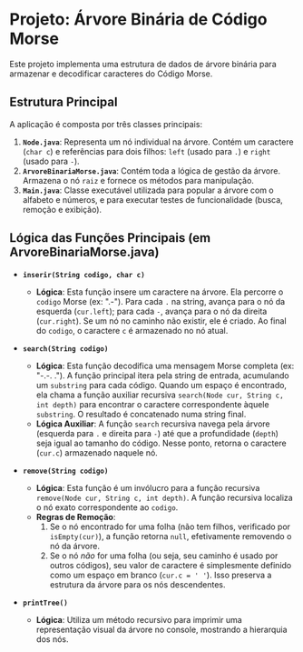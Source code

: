 # Projeto: Árvore Binária de Código Morse

Este projeto implementa uma estrutura de dados de árvore binária para armazenar e decodificar caracteres do Código Morse.

## Estrutura Principal

A aplicação é composta por três classes principais:

1.  **`Node.java`**: Representa um nó individual na árvore. Contém um caractere (`char c`) e referências para dois filhos: `left` (usado para `.`) e `right` (usado para `-`).
2.  **`ArvoreBinariaMorse.java`**: Contém toda a lógica de gestão da árvore. Armazena o nó `raiz` e fornece os métodos para manipulação.
3.  **`Main.java`**: Classe executável utilizada para popular a árvore com o alfabeto e números, e para executar testes de funcionalidade (busca, remoção e exibição).

## Lógica das Funções Principais (em ArvoreBinariaMorse.java)

* **`inserir(String codigo, char c)`**
    * **Lógica**: Esta função insere um caractere na árvore. Ela percorre o `codigo` Morse (ex: ".-"). Para cada `.` na string, avança para o nó da esquerda (`cur.left`); para cada `-`, avança para o nó da direita (`cur.right`). Se um nó no caminho não existir, ele é criado. Ao final do `codigo`, o caractere `c` é armazenado no nó atual.

* **`search(String codigo)`**
    * **Lógica**: Esta função decodifica uma mensagem Morse completa (ex: "-.-. ."). A função principal itera pela string de entrada, acumulando um `substring` para cada código. Quando um espaço é encontrado, ela chama a função auxiliar recursiva `search(Node cur, String c, int depth)` para encontrar o caractere correspondente àquele `substring`. O resultado é concatenado numa string final.
    * **Lógica Auxiliar**: A função `search` recursiva navega pela árvore (esquerda para `.` e direita para `-`) até que a profundidade (`depth`) seja igual ao tamanho do código. Nesse ponto, retorna o caractere (`cur.c`) armazenado naquele nó.

* **`remove(String codigo)`**
    * **Lógica**: Esta função é um invólucro para a função recursiva `remove(Node cur, String c, int depth)`. A função recursiva localiza o nó exato correspondente ao `codigo`.
    * **Regras de Remoção**:
        1.  Se o nó encontrado for uma folha (não tem filhos, verificado por `isEmpty(cur)`), a função retorna `null`, efetivamente removendo o nó da árvore.
        2.  Se o nó *não* for uma folha (ou seja, seu caminho é usado por outros códigos), seu valor de caractere é simplesmente definido como um espaço em branco (`cur.c = ' '`). Isso preserva a estrutura da árvore para os nós descendentes.

* **`printTree()`**
    * **Lógica**: Utiliza um método recursivo para imprimir uma representação visual da árvore no console, mostrando a hierarquia dos nós.